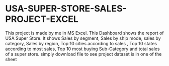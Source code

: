 # USA-SUPER-STORE-SALES-PROJECT-EXCEL
This project is made by me in MS Excel.
This Dashboard shows the report of USA Super Store. It shows Sales by segment, Sales by ship mode, sales by category, Sales by region, Top 10 cities according to sales , Top 10 states according to most sales, Top 10 most buying Sub-Category and total sales of a super store.
simply download file to see project
dataset is in one of the sheet 
